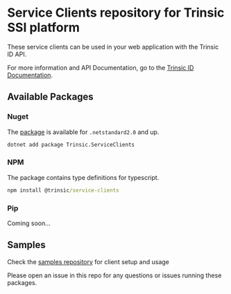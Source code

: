 # Service Clients repository for Trinsic SSI platform

These service clients can be used in your web application with the Trinsic ID API.

For more information and API Documentation, go to the [Trinsic ID Documentation](https://docs.trinsic.id/).

## Available Packages

### Nuget

The [package](https://www.nuget.org/packages/Trinsic.ServiceClients/) is available for `.netstandard2.0` and up.

```cmd
dotnet add package Trinsic.ServiceClients
```

### NPM

The package contains type definitions for typescript.

```cmd
npm install @trinsic/service-clients
```

### Pip

Coming soon...

## Samples

Check the [samples repository](https://github.com/trinsic-id/samples) for client setup and usage

Please open an issue in this repo for any questions or issues running these packages.
